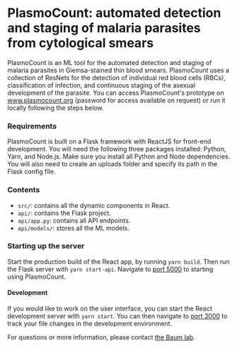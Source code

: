 # PlasmoCount: automated detection and staging of malaria parasites from cytological smears

PlasmoCount is an ML tool for the automated detection and staging of malaria parasites in Giemsa-stained thin blood smears. PlasmoCount uses a collection of ResNets for the detection of individual red blood cells (RBCs), classification of infection, and continuous staging of the asexual development of the parasite. You can access PlasmoCount's prototype on www.plasmocount.org (password for access available on request) or run it locally following the steps below.

### Requirements

PlasmoCount is built on a Flask framework with ReactJS for front-end development. You will need the following three packages installed: Python, Yarn, and Node.js. Make sure you install all Python and Node dependencies. You will also need to create an uploads folder and specify its path in the Flask config file.

### Contents

- `src/`: contains all the dynamic components in React.
- `api/`: contains the Flask project.
- `api/app.py`: contains all API endpoints.
- `api/models/`: stores all the ML models.

### Starting up the server

Start the production build of the React app, by running `yarn build`.
Then run the Flask server with `yarn start-api`.
Navigate to [port 5000](http://localhost:5000) to starting using PlasmoCount.

#### Development

If you would like to work on the user interface, you can start the React development server with `yarn start`. You can then navigate to [port 3000](http://localhost:3000) to track your file changes in the development environment.

For questions or more information, please contact [the Baum lab](https://baumlab.com).
